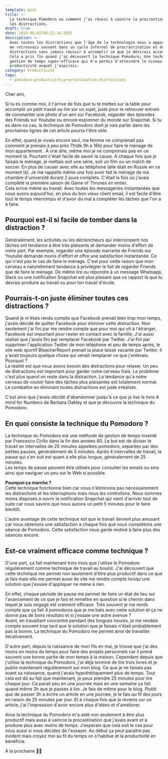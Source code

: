 ```yaml
---
template: post
title: >-
  La technique Pomodoro ou comment j'ai réussi à vaincre la procrastination et
  les distractions.
draft: true
date: 2019-08-01T00:22:34.583Z
description: >-
  Avec toutes les distractions que l'âge de la technologie nous a apportées, je
  me retrouvais souvent dans un cycle infernal de procrastination et des
  distractions sans jamais réussir à accomplir ce que je désirais accomplir.
  Cela a pris fin quand j'ai découvert la technique Pomodoro; Une technique de
  gestion de temps super-efficace qui m'a permis d'atteindre le niveau de
  productivité auquel j'aspirais. 
category: Productivité
tags:
  - pomodoro;productivité;procrastination;distractions
---
```

Cher ami,

Si tu es comme moi, il t'arrive de fois que tu te mettes sur la table pour accomplir un petit travail ou lire sur un sujet, juste pour te retrouver entrain de commenter une photo d'un ami sur Facebook, regarder des épisodes des Friends sur Youtube ou encore espionner du monde sur Snapchat. Si tu es dans ce cas, la technique de Pomodoro dont je vais parler dans les prochaines lignes de cet article pourra t'être utile.

En effet, quand je vivais encore seul, ma femme ne comprenait pas comment je prenais à peu près 7h(de 9h à 16h) pour faire le ménage de mon appartement . À vrai dire, même moi je ne comprenais pas en ce moment là. Pourtant c'était facile de savoir la cause. À chaque fois que je faisais le ménage, je mettais soit une série, soit un film ou un match de soccer. En plus de causer avec elle au téléphone (elle était en Russie en ce moment là). Je me rappelle même une fois avoir fait le ménage de ma chambre d'université durant 2 jours complets. C'était la fois où j'avais complété la première saison de Game of Thrones en entier.\
Cela arrive même au travail. Avec toutes les messageries instantanées que nous avons aujourd'hui, en plus du bon vieux client email, il est facile d'être tout le temps interrompu et d'avoir du mal à compléter les tâches que l'on a à faire.

## Pourquoi est-il si facile de tomber dans la distraction ?

Généralement, les activités ou les déclencheurs qui interrompent nos tâches ont tendance à être très plaisants et demander moins d'effort de notre part. Par exemple, regarder une épisode marrante de Friends sur Youtube demande moins d'effort et offre une satisfaction instantanée. Ce qui n'est pas le cas de faire le ménage. C'est pour cette raison que mon cerveau a naturellement tendance à privilégier le fait de regarder Friends que de faire le ménage. De même lire ou répondre à un message Whatsapp, Slack ou une notification Snapchat est plus plaisant que ce rapport là que tu devrais produire au travail ou pour ton travail d'école. 

## Pourrais-t-on juste éliminer toutes ces distractions ?

Quand je m'étais rendu compte que Facebook prenait bien trop mon temps, j'avais décidé de quitter Facebook pour éliminer cette distraction. Non seulement j'ai fini par me rendre compte que pour moi qui vit à l'étranger, Facebook est important pour rester en contact avec la famille; J'ai aussi réalisé que j'avais fini par remplacer Facebook par Twitter. J'ai fini par supprimer l'application Twitter de mon téléphone et peu de temps après, le site web sportif BleacherReport prenait la place laissé vacante par Twitter. Il y'avait toujours quelque chose qui venait remplacer ce que j'enlevais. Pourquoi ?\
La réalité est que nous avons besoin des distractions pour relaxer. Un peu de distractions est important pour garder notre cerveau frais. Le problème c'est plus quand on reste dans la distraction. La tendance qu'a notre cerveau de vouloir faire des tâches plus plaisantes est totalement normal. Le combattre en éliminant toutes distractions est juste irréaliste. 

C'est ainsi que j'avais décidé d'abandonner jusqu'à ce que je lise le livre A mind for Numbers de Barbara Oakley et que je découvre la technique du Pomodoro.

## En quoi consiste la technique du Pomodoro ?

La technique du Pomodoro est une méthode de gestion de temps inventé par Francesco Cirillo dans la fin des années 80. Le but est de diviser le travail en intervalles de 25 minutes appelées pomodoro, séparées par des petites pauses, généralement de 5 minutes. Après 4 intervalles de travail, la pause qui s'en suit est quant à elle plus longue, généralement de 25 minutes. \
Les temps de pause peuvent être utilisés pour consulter les emails ou sms ainsi que naviguer un peu sur le Web si possible. 

**Pourquoi ça marche ?**\
Cette technique fonctionne bien car nous n'éliminons pas nécessairement les distractions et les interruptions mais nous les controllons. Nous sommes moins disposés à ouvrir la notification Snapchat qui vient d'arriver tout de suite car nous savons que nous aurons un petit 5 minutes pour le faire bientôt. 

L'autre avantage de cette technique est que le travail devient plus amusant car nous obtenons une satisfaction à chaque fois que nous complétons une séance de Pomodoro. Cette satisfaction nous garde motivé à faire plus des séances encore.

## Est-ce vraiment efficace comme technique ?

D'une part, ça fait maintenant trois mois que j'utilise le Pomodoro régulièrement comme technique de travail au boulot. J'ai découvert que cette technique me permet non seulement d'être plus productif dans ce que je fais mais elle me permet aussi de vite me rendre compte lorsqu'une solution que j'essaie d'appliquer ne mène à rien.

En effet, chaque période de pause me permet de faire un état de lieu sur l'avancement de ce que je fais et remettre en question si le chemin dans lequel je suis engagé est vraiment efficace. Très souvent je me rends compte que ça fait 4 pomodoros que je me bats avec cette solution et ça ne donne pas de bons résultats et si j'essaie une autre avenue ?\
Avant, en travaillant concentré pendant des longues heures, je me rendais compte souvent trop tard que la solution que je faisais n'était probablement pas la bonne. La technique du Pomodoro me permet ainsi de travailler itérativement.

D'autre part, depuis la naissance de mon fils en mai, je trouve que j'ai des moins en moins du temps pour faire des projets personnels car il prend souvent une bonne partie de mon temps à la maison. Cependant depuis que j'utilise la technique du Pomodoro, j'ai déjà terminé de lire trois livres et je publie maintenant régulièrement sur mon blog. Ce que je ne faisais pas avant sa naissance, quand j'avais hypothétiquement plus de temps. Tout cela est dû au fait que maintenant, je peux prendre 25 minutes pour lire chaque jour. Ca parait peu en une journée mais en une semaine ça fait quand même 3h que je passes à lire. Je fais de même pour le blog. Plutôt que de passer 3h à écrire un article en une journée, je le fais au fil des jours en raison de 25 minutes par jour. Et à chaque fois que je reviens sur un article, j'ai l'impression d'avoir encore plus d'idées et d'améliorer.

Ainsi la technique du Pomodoro m'a aidé non seulement à être plus productif mais aussi à vaincre la procastination que j'avais avant et à produire plus avec moins de temps. J'esperais que cela soit le cas pour vous aussi si vous décidez de l'essayer. Au début ça peut paraitre pas évident mais croyez moi au fil du temps on s'habitue et la productivité en bénéficie.

À la prochaine ✌🏾

